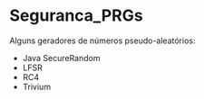 # Seguranca_PRGs
Alguns geradores de números pseudo-aleatórios:

- Java SecureRandom
- LFSR
- RC4
- Trivium
